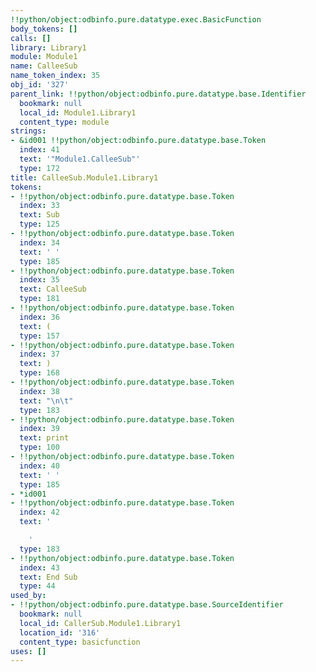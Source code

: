 ```yaml
---
!!python/object:odbinfo.pure.datatype.exec.BasicFunction
body_tokens: []
calls: []
library: Library1
module: Module1
name: CalleeSub
name_token_index: 35
obj_id: '327'
parent_link: !!python/object:odbinfo.pure.datatype.base.Identifier
  bookmark: null
  local_id: Module1.Library1
  content_type: module
strings:
- &id001 !!python/object:odbinfo.pure.datatype.base.Token
  index: 41
  text: '"Module1.CalleeSub"'
  type: 172
title: CalleeSub.Module1.Library1
tokens:
- !!python/object:odbinfo.pure.datatype.base.Token
  index: 33
  text: Sub
  type: 125
- !!python/object:odbinfo.pure.datatype.base.Token
  index: 34
  text: ' '
  type: 185
- !!python/object:odbinfo.pure.datatype.base.Token
  index: 35
  text: CalleeSub
  type: 181
- !!python/object:odbinfo.pure.datatype.base.Token
  index: 36
  text: (
  type: 157
- !!python/object:odbinfo.pure.datatype.base.Token
  index: 37
  text: )
  type: 168
- !!python/object:odbinfo.pure.datatype.base.Token
  index: 38
  text: "\n\t"
  type: 183
- !!python/object:odbinfo.pure.datatype.base.Token
  index: 39
  text: print
  type: 100
- !!python/object:odbinfo.pure.datatype.base.Token
  index: 40
  text: ' '
  type: 185
- *id001
- !!python/object:odbinfo.pure.datatype.base.Token
  index: 42
  text: '

    '
  type: 183
- !!python/object:odbinfo.pure.datatype.base.Token
  index: 43
  text: End Sub
  type: 44
used_by:
- !!python/object:odbinfo.pure.datatype.base.SourceIdentifier
  bookmark: null
  local_id: CallerSub.Module1.Library1
  location_id: '316'
  content_type: basicfunction
uses: []
---
```

